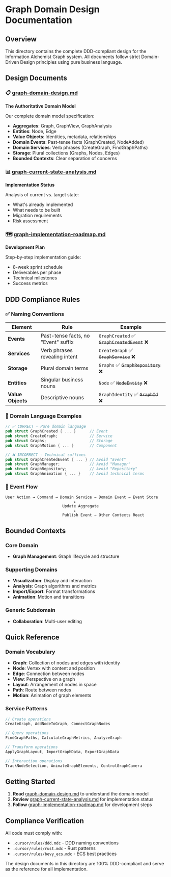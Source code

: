 # Graph Domain Design Documentation

## Overview

This directory contains the complete DDD-compliant design for the Information Alchemist Graph system. All documents follow strict Domain-Driven Design principles using pure business language.

## Design Documents

### 📋 [graph-domain-design.md](./graph-domain-design.md)
**The Authoritative Domain Model**

Our complete domain model specification:
- **Aggregates**: Graph, GraphView, GraphAnalysis
- **Entities**: Node, Edge
- **Value Objects**: Identities, metadata, relationships
- **Domain Events**: Past-tense facts (GraphCreated, NodeAdded)
- **Domain Services**: Verb phrases (CreateGraph, FindGraphPaths)
- **Storage**: Plural collections (Graphs, Nodes, Edges)
- **Bounded Contexts**: Clear separation of concerns

### 📊 [graph-current-state-analysis.md](./graph-current-state-analysis.md)
**Implementation Status**

Analysis of current vs. target state:
- What's already implemented
- What needs to be built
- Migration requirements
- Risk assessment

### 🗺️ [graph-implementation-roadmap.md](./graph-implementation-roadmap.md)
**Development Plan**

Step-by-step implementation guide:
- 8-week sprint schedule
- Deliverables per phase
- Technical milestones
- Success metrics

## DDD Compliance Rules

### ✅ Naming Conventions

| Element | Rule | Example |
|---------|------|---------|
| **Events** | Past-tense facts, no "Event" suffix | `GraphCreated` ✅ ~~`GraphCreatedEvent`~~ ❌ |
| **Services** | Verb phrases revealing intent | `CreateGraph` ✅ ~~`GraphService`~~ ❌ |
| **Storage** | Plural domain terms | `Graphs` ✅ ~~`GraphRepository`~~ ❌ |
| **Entities** | Singular business nouns | `Node` ✅ ~~`NodeEntity`~~ ❌ |
| **Value Objects** | Descriptive nouns | `GraphIdentity` ✅ ~~`GraphId`~~ ❌ |

### 🎯 Domain Language Examples

```rust
// ✅ CORRECT - Pure domain language
pub struct GraphCreated { ... }      // Event
pub struct CreateGraph;              // Service
pub struct Graphs;                   // Storage
pub struct GraphMotion { ... }       // Component

// ❌ INCORRECT - Technical suffixes
pub struct GraphCreatedEvent { ... } // Avoid "Event"
pub struct GraphManager;             // Avoid "Manager"
pub struct GraphRepository;          // Avoid "Repository"
pub struct GraphAnimation { ... }    // Avoid technical terms
```

### 🔄 Event Flow

```
User Action → Command → Domain Service → Domain Event → Event Store
                              ↓
                         Update Aggregate
                              ↓
                         Publish Event → Other Contexts React
```

## Bounded Contexts

### Core Domain
- **Graph Management**: Graph lifecycle and structure

### Supporting Domains
- **Visualization**: Display and interaction
- **Analysis**: Graph algorithms and metrics
- **Import/Export**: Format transformations
- **Animation**: Motion and transitions

### Generic Subdomain
- **Collaboration**: Multi-user editing

## Quick Reference

### Domain Vocabulary
- **Graph**: Collection of nodes and edges with identity
- **Node**: Vertex with content and position
- **Edge**: Connection between nodes
- **View**: Perspective on a graph
- **Layout**: Arrangement of nodes in space
- **Path**: Route between nodes
- **Motion**: Animation of graph elements

### Service Patterns
```rust
// Create operations
CreateGraph, AddNodeToGraph, ConnectGraphNodes

// Query operations
FindGraphPaths, CalculateGraphMetrics, AnalyzeGraph

// Transform operations
ApplyGraphLayout, ImportGraphData, ExportGraphData

// Interaction operations
TrackNodeSelection, AnimateGraphElements, ControlGraphCamera
```

## Getting Started

1. **Read** [graph-domain-design.md](./graph-domain-design.md) to understand the domain model
2. **Review** [graph-current-state-analysis.md](./graph-current-state-analysis.md) for implementation status
3. **Follow** [graph-implementation-roadmap.md](./graph-implementation-roadmap.md) for development steps

## Compliance Verification

All code must comply with:
- `.cursor/rules/ddd.mdc` - DDD naming conventions
- `.cursor/rules/rust.mdc` - Rust patterns
- `.cursor/rules/bevy_ecs.mdc` - ECS best practices

The design documents in this directory are 100% DDD-compliant and serve as the reference for all implementation.
